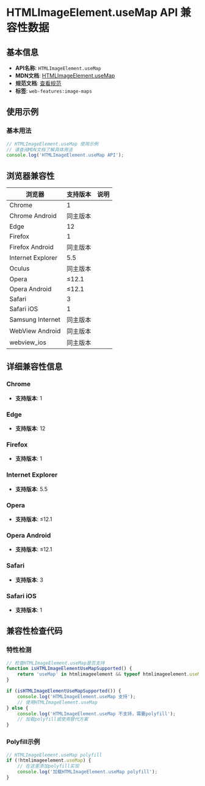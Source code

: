 # HTMLImageElement.useMap API 兼容性数据

## 基本信息

- **API名称**: `HTMLImageElement.useMap`
- **MDN文档**: [HTMLImageElement.useMap](https://developer.mozilla.org/docs/Web/API/HTMLImageElement/useMap)
- **规范文档**: [查看规范](https://html.spec.whatwg.org/multipage/embedded-content.html#dom-img-usemap)
- **标签**: `web-features:image-maps`

## 使用示例

### 基本用法

```javascript
// HTMLImageElement.useMap 使用示例
// 请查阅MDN文档了解具体用法
console.log('HTMLImageElement.useMap API');
```

## 浏览器兼容性

| 浏览器 | 支持版本 | 说明 |
|--------|----------|------|
| Chrome | 1 |  |
| Chrome Android | 同主版本 |  |
| Edge | 12 |  |
| Firefox | 1 |  |
| Firefox Android | 同主版本 |  |
| Internet Explorer | 5.5 |  |
| Oculus | 同主版本 |  |
| Opera | ≤12.1 |  |
| Opera Android | ≤12.1 |  |
| Safari | 3 |  |
| Safari iOS | 1 |  |
| Samsung Internet | 同主版本 |  |
| WebView Android | 同主版本 |  |
| webview_ios | 同主版本 |  |

## 详细兼容性信息

### Chrome

- **支持版本**: 1

### Edge

- **支持版本**: 12

### Firefox

- **支持版本**: 1

### Internet Explorer

- **支持版本**: 5.5

### Opera

- **支持版本**: ≤12.1

### Opera Android

- **支持版本**: ≤12.1

### Safari

- **支持版本**: 3

### Safari iOS

- **支持版本**: 1

## 兼容性检查代码

### 特性检测

```javascript
// 检查HTMLImageElement.useMap是否支持
function isHTMLImageElementUseMapSupported() {
    return 'useMap' in htmlimageelement && typeof htmlimageelement.useMap === 'function';
}

if (isHTMLImageElementUseMapSupported()) {
    console.log('HTMLImageElement.useMap 支持');
    // 使用HTMLImageElement.useMap
} else {
    console.log('HTMLImageElement.useMap 不支持，需要polyfill');
    // 加载polyfill或使用替代方案
}
```

### Polyfill示例

```javascript
// HTMLImageElement.useMap polyfill
if (!htmlimageelement.useMap) {
    // 在这里添加polyfill实现
    console.log('加载HTMLImageElement.useMap polyfill');
}
```


